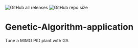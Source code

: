 ![GitHub all releases](https://img.shields.io/github/downloads/josetv91/Genetic-Algorithm-application/total?logo=GitHub&style=plastic)
![GitHub repo size](https://img.shields.io/github/repo-size/josetv91/Genetic-Algorithm-application)

# Genetic-Algorithm-application
Tune a MIMO PID plant with GA
